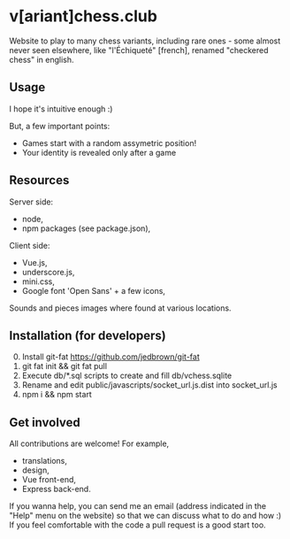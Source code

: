 # v[ariant]chess.club

Website to play to many chess variants, including rare ones - some almost
never seen elsewhere, like "l'Échiqueté" [french], renamed "checkered chess"
in english.

## Usage

I hope it's intuitive enough :)

But, a few important points:
 - Games start with a random assymetric position!
 - Your identity is revealed only after a game

## Resources

Server side:
 - node,
 - npm packages (see package.json),

Client side:
 - Vue.js,
 - underscore.js,
 - mini.css,
 - Google font 'Open Sans' + a few icons,

Sounds and pieces images where found at various locations.

## Installation (for developers)

 0. Install git-fat https://github.com/jedbrown/git-fat
 1. git fat init && git fat pull
 2. Execute db/\*.sql scripts to create and fill db/vchess.sqlite
 3. Rename and edit public/javascripts/socket\_url.js.dist into socket\_url.js
 4. npm i && npm start

## Get involved

All contributions are welcome! For example,
 - translations,
 - design,
 - Vue front-end,
 - Express back-end.

If you wanna help, you can send me an email (address indicated in the "Help"
menu on the website) so that we can discuss what to do and how :)
If you feel comfortable with the code a pull request is a good start too.
